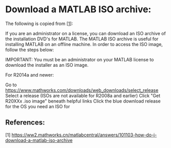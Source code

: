 
# Download a MATLAB ISO archive:

The following is copied from [[1](https://ww2.mathworks.cn/matlabcentral/answers/101103-how-do-i-download-a-matlab-iso-archive)]:

If you are an administrator on a license, you can download an ISO archive of the installation DVD's for MATLAB. The MATLAB ISO archive is useful for installing MATLAB on an offline machine. In order to access the ISO image, follow the steps below:

IMPORTANT: You must be an administrator on your MATLAB license to download the installer as an ISO image.

For R2014a and newer:

Go to https://www.mathworks.com/downloads/web_downloads/select_release
Select a release (ISOs are not available for R2008a and earlier)
Click "Get R20XXx .iso image" beneath helpful links
Click the blue download release for the OS you need an ISO for


## References:
[1] https://ww2.mathworks.cn/matlabcentral/answers/101103-how-do-i-download-a-matlab-iso-archive
